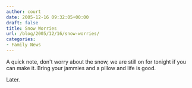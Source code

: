 ```yaml
---
author: court
date: 2005-12-16 09:32:05+00:00
draft: false
title: Snow Worries
url: /blog/2005/12/16/snow-worries/
categories:
- Family News
---
```


A quick note, don't worry about the snow, we are still on for tonight if you can make it.  Bring your jammies and a pillow and life is good.

Later.
